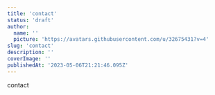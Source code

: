 ```yaml
---
title: 'contact'
status: 'draft'
author:
  name: ''
  picture: 'https://avatars.githubusercontent.com/u/32675431?v=4'
slug: 'contact'
description: ''
coverImage: ''
publishedAt: '2023-05-06T21:21:46.095Z'
---
```


contact

